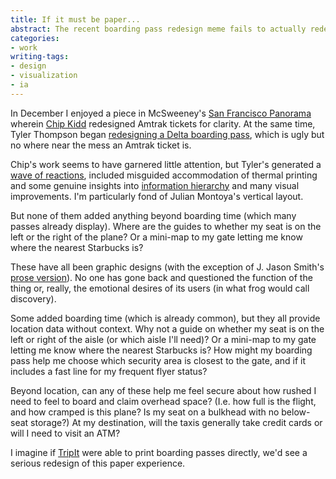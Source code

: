 ```yaml
---
title: If it must be paper...
abstract: The recent boarding pass redesign meme fails to actually redesign.
categories:
- work
writing-tags:
- design
- visualization
- ia
---
```


In December I enjoyed a piece in McSweeney's [San Francisco Panorama][1] wherein [Chip Kidd][2] redesigned Amtrak tickets for clarity.  At the same time, Tyler Thompson began [redesigning a Delta boarding pass][3], which is ugly but no where near the mess an Amtrak ticket is.

Chip's work seems to have garnered little attention, but Tyler's generated a [wave of reactions][4], included misguided accommodation of thermal printing and some genuine insights into [information hierarchy][5] and many visual improvements.  I'm particularly fond of Julian Montoya's vertical layout.

But none of them added anything beyond boarding time (which many passes already display).  Where are the guides to whether my seat is on the left or the right of the plane?  Or a mini-map to my gate letting me know where the nearest Starbucks is?  

These have all been graphic designs (with the exception of J. Jason Smith's [prose version][6]).  No one has gone back and questioned the function of the thing or, really, the emotional desires of its users (in what frog would call discovery).

Some added boarding time (which is already common), but they all provide location data without context.  Why not a guide on whether my seat is on the left or right of the aisle (or which aisle I'll need)?  Or a mini-map to my gate letting me know where the nearest Starbucks is?  How might my boarding pass help me choose which security area is closest to the gate, and if it includes a fast line for my frequent flyer status?

Beyond location, can any of these help me feel secure about how rushed I need to feel to board and claim overhead space?  (I.e. how full is the flight, and how cramped is this plane?  Is my seat on a bulkhead with no below-seat storage?)  At my destination, will the taxis generally take credit cards or will I need to visit an ATM?

I imagine if [TripIt][7] were able to print boarding passes directly, we'd see a serious redesign of this paper experience.

   [1]: http://www.mcsweeneys.net/links/panoramaexcerpts/
   [2]: http://www.goodisdead.com/
   [3]: http://twitter.com/tyler_thompson/status/6718566580
   [4]: http://passfail.squarespace.com/
   [5]: http://blog.timoni.org/post/318322031/a-practical-boarding-pass-redesign
   [6]: http://www.graphicology.com/blog/2010/1/11/280-a-practical-yet-human-boarding-pass-design.html
   [7]: http://www.tripit.com/
